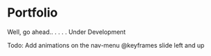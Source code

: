 # Portfolio
Well, go ahead..
.
.
.
.
Under Development

Todo: Add animations on the nav-menu @keyframes slide left and up

